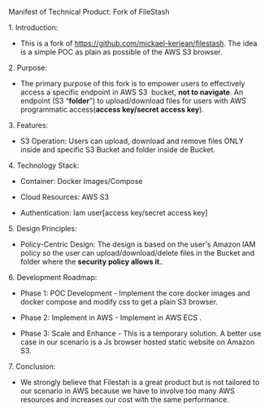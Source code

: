Manifest of Technical Product: Fork of FileStash

1\. Introduction:

- This is a fork of <https://github.com/mickael-kerjean/filestash>. The idea is a simple POC as plain as possible of the AWS S3 browser.

2\. Purpose:

- The primary purpose of this fork is to empower users to effectively access a specific endpoint in AWS S3  bucket, **not to navigate**. An endpoint (S3 “**folder**”) to upload/download files for users with AWS programmatic access(**access key/secret access key**).

3\. Features:

- S3 Operation: Users can upload, download and remove files ONLY inside and specific S3 Bucket and folder inside de Bucket.

4\. Technology Stack:

- Container: Docker Images/Compose

- Cloud Resources: AWS S3

- Authentication: Iam user\[access key/secret access key]

5\. Design Principles:

- Policy-Centric Design: The design is based on the user's Amazon IAM policy so the user can upload/download/delete files in the Bucket and folder where the **security policy allows it**..

6\. Development Roadmap:

- Phase 1: POC Development - Implement the core docker images and docker compose and modify css to get a plain S3 browser.

- Phase 2: Implement in AWS - Implement in AWS ECS .

- Phase 3: Scale and Enhance - This is a temporary solution. A better use case in our scenario is a Js browser hosted static website on Amazon S3.

7\. Conclusion:

- We strongly believe that Filestah is a great product but is not tailored to our scenario in AWS because we have to involve too many AWS resources and increases our cost with the same performance.

